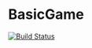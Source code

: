 # BasicGame
[![Build Status](https://travis-ci.org/aishear/BasicGame.svg?branch=master)](https://travis-ci.org/aishear/BasicGame)
